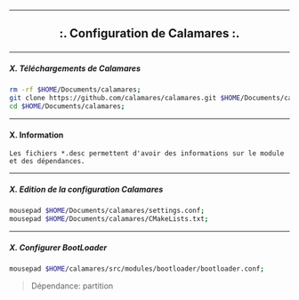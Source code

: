 ------------------------------------------------------------------------------------------------------------------------------------------------------------------
<h2>
  <b>
    <p align='center'> :. Configuration de Calamares :. </p>
  </b>
</h2>

------------------------------------------------------------------------------------------------------------------------------------------------------------------
##### X. Téléchargements de Calamares
```bash
rm -rf $HOME/Documents/calamares;
git clone https://github.com/calamares/calamares.git $HOME/Documents/calamares/;
cd $HOME/Documents/calamares;
```

------------------------------------------------------------------------------------------------------------------------------------------------------------------
#### X. Information
```
Les fichiers *.desc permettent d'avoir des informations sur le module et des dépendances.
```

------------------------------------------------------------------------------------------------------------------------------------------------------------------
##### X. Edition de la configuration Calamares
```bash
mousepad $HOME/Documents/calamares/settings.conf;
mousepad $HOME/Documents/calamares/CMakeLists.txt;
```



------------------------------------------------------------------------------------------------------------------------------------------------------------------
##### X. Configurer BootLoader
```bash
mousepad $HOME/calamares/src/modules/bootloader/bootloader.conf;
```

> Dépendance: partition




